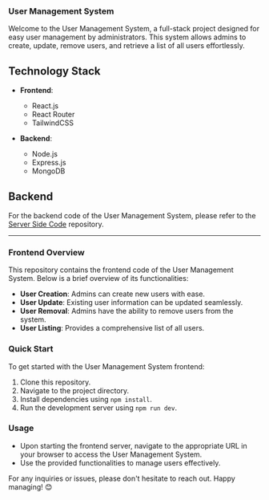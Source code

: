 ### User Management System

Welcome to the User Management System, a full-stack project designed for easy user management by administrators. This system allows admins to create, update, remove users, and retrieve a list of all users effortlessly.

## Technology Stack

- **Frontend**:

  - React.js
  - React Router
  - TailwindCSS

- **Backend**:
  - Node.js
  - Express.js
  - MongoDB

## Backend

For the backend code of the User Management System, please refer to the [Server Side Code](https://github.com/ahnaf4D/User-Management-Server/) repository.

---

### Frontend Overview

This repository contains the frontend code of the User Management System. Below is a brief overview of its functionalities:

- **User Creation**: Admins can create new users with ease.
- **User Update**: Existing user information can be updated seamlessly.
- **User Removal**: Admins have the ability to remove users from the system.
- **User Listing**: Provides a comprehensive list of all users.

### Quick Start

To get started with the User Management System frontend:

1. Clone this repository.
2. Navigate to the project directory.
3. Install dependencies using `npm install`.
4. Run the development server using `npm run dev`.

### Usage

- Upon starting the frontend server, navigate to the appropriate URL in your browser to access the User Management System.
- Use the provided functionalities to manage users effectively.

For any inquiries or issues, please don't hesitate to reach out. Happy managing! 😊
